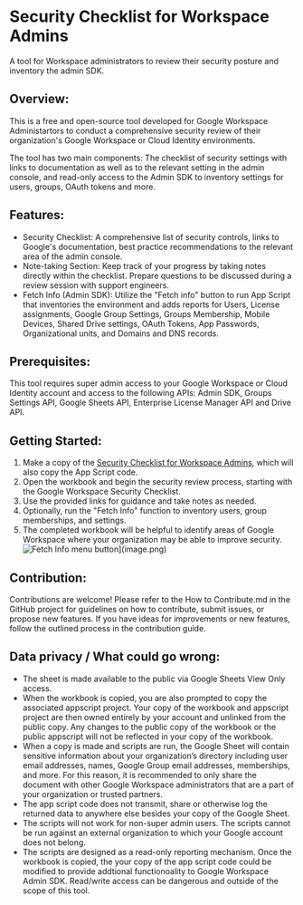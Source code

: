 # Security Checklist for Workspace Admins

A tool for Workspace administrators to review their security posture and inventory the admin SDK.

## Overview:

This is a free and open-source tool developed for Google Workspace Administartors to conduct a comprehensive security review of their organization's Google Workspace or Cloud Identity environments.

The tool has two main components: The checklist of security settings with links to documentation as well as to the relevant setting in the admin console, and read-only access to the Admin SDK to inventory settings for users, groups, OAuth tokens and more.

## Features:

* Security Checklist: A comprehensive list of security controls, links to Google's documentation, best practice recommendations to the relevant area of the admin console.
* Note-taking Section: Keep track of your progress by taking notes directly within the checklist. Prepare questions to be discussed during a review session with support engineers.
* Fetch Info (Admin SDK): Utilize the "Fetch info" button to run App Script that inventories the environment and adds reports for Users, License assignments, Google Group Settings, Groups Membership, Mobile Devices, Shared Drive settings, OAuth Tokens, App Passwords, Organizational units, and Domains and DNS records.

## Prerequisites:

This tool requires super admin access to your Google Workspace or Cloud Identity account and access to the following APIs: Admin SDK, Groups Settings API, Google Sheets API, Enterprise License Manager API and Drive API.

## Getting Started:

1. Make a copy of the [Security Checklist for Workspace Admins](https://docs.google.com/spreadsheets/d/1rbgKhzDYDmPDKuyx9_qR3CWpTX_ouacEKViuPwAUAf8/copy), which will also copy the App Script code.
2. Open the workbook and begin the security review process, starting with the Google Workspace Security Checklist.
3. Use the provided links for guidance and take notes as needed.
4. Optionally, run the "Fetch Info" function to inventory users, group memberships, and settings.
5. The completed workbook will be helpful to identify areas of Google Workspace where your organization may be able to improve security.
![Fetch Info menu button\](image.png)](<Fetch Info.png>)

## Contribution:

Contributions are welcome! Please refer to the How to Contribute.md in the GitHub project for guidelines on how to contribute, submit issues, or propose new features. If you have ideas for improvements or new features, follow the outlined process in the contribution guide.


## Data privacy / What could go wrong:

* The sheet is made available to the public via Google Sheets View Only access.
* When the workbook is copied, you are also prompted to copy the associated appscript project. Your copy of the workbook and appscript project are then owned entirely by your account and unlinked from the public copy. Any changes to the public copy of the workbook or the public appscript will not be reflected in your copy of the workbook.
* When a copy is made and scripts are run, the Google Sheet will contain sensitive information about your organization’s directory including user email addresses, names, Google Group email addresses, memberships, and more. For this reason, it is recommended to only share the document with other Google Workspace administrators that are a part of your organization or trusted partners.
* The app script code does not transmit, share or otherwise log the returned data to anywhere else besides your copy of the Google Sheet. 
* The scripts will not work for non-super admin users. The scripts cannot be run against an external organization to which your Google account does not belong. 
* The scripts are designed as a read-only reporting mechanism. Once the workbook is copied, the your copy of the app script code could be modified to provide addtional functionoality to Google Workspace Admin SDK. Read/write access can be dangerous and outside of the scope of this tool.
